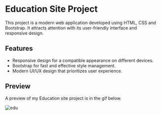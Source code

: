 # Education Site Project

This project is a modern web application developed using HTML, CSS and Bootstrap. It attracts attention with its user-friendly interface and responsive design.

## Features

* Responsive design for a compatible appearance on different devices.
* Bootstrap for fast and effective style management.
* Modern UI/UX design that prioritizes user experience.

## Preview

A preview of my Education site project is in the gif below.

![edu](https://github.com/user-attachments/assets/e019cfbe-bd19-4856-b761-7e129d11ae96)
